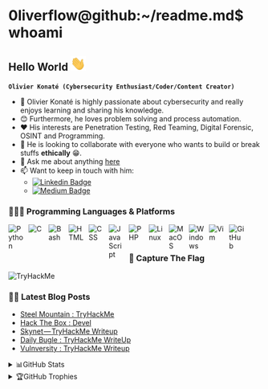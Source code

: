 # 0liverflow@github:~/readme.md$ whoami
## Hello World <img src="https://github.com/inspirasiprogrammer/inspirasiprogrammer/blob/main/wave.gif" width="30px">

**`Olivier Konaté (Cybersecurity Enthusiast/Coder/Content Creator)`**

- 🔐 Olivier Konaté is highly passionate about cybersecurity and really enjoys learning and sharing his knowledge.
- 😊 Furthermore, he loves problem solving and process automation.
- ❤️ His interests are Penetration Testing, Red Teaming, Digital Forensic, OSINT and Programming. 
- 👬 He is looking to collaborate with everyone who wants to build or break stuffs **ethically** 😁.
- 💬 Ask me about anything <a href="https://github.com/0liverFlow/0liverFlow/issues">here</a>
-  📫 Want to keep in touch with him: 
   - [![Linkedin Badge](https://img.shields.io/badge/-LinkedIn-blue?style=flat-square&logo=Linkedin&logoColor=white&link=https://www.linkedin.com/in/konateolivier)](https://www.linkedin.com/in/konateolivier) 
   - [![Medium Badge](https://img.shields.io/badge/-Medium-000000?style=flat-square&labelColor=000000&logo=Medium&link=https://olivierkonate.medium.com/)](https://olivierkonate.medium.com/)

### 👨🏾‍💻 Programming Languages & Platforms

<img align="left" alt="Python" width="30px" style="padding-right:10px;" src="https://cdn.jsdelivr.net/gh/devicons/devicon/icons/python/python-plain.svg" />
<img align="left" alt="C" width="30px" style="padding-right:10px;" src="https://cdn.jsdelivr.net/gh/devicons/devicon/icons/c/c-plain.svg" />
<img align="left" alt="Bash" width="30px" style="padding-right:10px;" src="https://cdn.jsdelivr.net/gh/devicons/devicon/icons/bash/bash-original.svg" />
<img align="left" alt="HTML" width="30px" style="padding-right:10px;" src="https://cdn.jsdelivr.net/gh/devicons/devicon/icons/html5/html5-plain.svg" />
<img align="left" alt="CSS" width="30px" style="padding-right:10px;" src="https://cdn.jsdelivr.net/gh/devicons/devicon/icons/css3/css3-plain.svg" />
<img align="left" alt="JavaScript" width="30px" style="padding-right:10px;" src="https://cdn.jsdelivr.net/gh/devicons/devicon/icons/javascript/javascript-plain.svg"/>
<img align="left" alt="PHP" width="30px" style="padding-right:10px;" src="https://cdn.jsdelivr.net/gh/devicons/devicon/icons/php/php-plain.svg" />
<img align="left" alt="Linux" width="30px" style="padding-right:10px;" src="https://cdn.jsdelivr.net/gh/devicons/devicon/icons/linux/linux-plain.svg" />
<img align="left" alt="MacOS" width="30px" style="padding-right:10px;" src="https://cdn-icons-png.flaticon.com/512/2/2235.png" />
<img align="left" alt="Windows" width="30px" style="padding-right:10px;" src="https://upload.wikimedia.org/wikipedia/commons/thumb/8/87/Windows_logo_-_2021.svg/1920px-Windows_logo_-_2021.svg.png">
<img align="left" alt="Vim" width="30px" style="padding-right:10px;" src="https://upload.wikimedia.org/wikipedia/commons/9/9f/Vimlogo.svg"/>
<img align="left" alt="GitHub" width="30px" style="padding-right:10px;" src="https://cdn.jsdelivr.net/gh/devicons/devicon/icons/github/github-original.svg" />
<br/><br/>
                                                                                 
### 🚩 Capture The Flag
<img src="https://tryhackme-badges.s3.amazonaws.com/0liverFlow.png" alt="TryHackMe">

### ✍🏾 Latest Blog Posts
<!-- BLOG-POST-LIST:START -->
- [Steel Mountain : TryHackMe](https://olivierkonate.medium.com/steel-mountain-tryhackme-5d0c95643e4?source=rss-24b712d29cc------2)
- [Hack The Box : Devel](https://olivierkonate.medium.com/hack-the-box-devel-d4b93caa0b91?source=rss-24b712d29cc------2)
- [Skynet — TryHackMe Writeup](https://olivierkonate.medium.com/skynet-tryhackme-writeup-a1101714b2a?source=rss-24b712d29cc------2)
- [Daily Bugle : TryHackMe WriteUp](https://olivierkonate.medium.com/daily-bugle-tryhackme-writeup-9548f549a48e?source=rss-24b712d29cc------2)
- [Vulnversity : TryHackMe Writeup](https://olivierkonate.medium.com/vulnversity-tryhackme-writeup-3b806c2e9a1d?source=rss-24b712d29cc------2)
<!-- BLOG-POST-LIST:END -->
<details>
  <summary>📊GitHub Stats</summary>
  <table>
    <tr>
      <td align="center" style="padding=0;width=50%;">
        <img src="https://github-readme-stats.vercel.app/api/?username=0liverFlow&show_icons=true&theme=radical&hide_border=true&hide_title=true&count_private=true" />
      </td>
      <td align="center" style="padding=0;width=50%;">
        <img src="https://github-readme-stats.quantumlytangled.vercel.app/api/top-langs/?username=0liverFlow&show_icons=true&theme=radical&hide_border=true&icon_color=00000000&count_private=true" />
      </td>
    </tr>
  </table>
</details>
  
<details>
  <summary>🏆GitHub Trophies</summary>
<img align="left" alt="0liverFlow's GitHub Stats" src="https://github-profile-trophy.vercel.app/?username=0liverFlow&theme=darkhub" />
</details>
<br>
